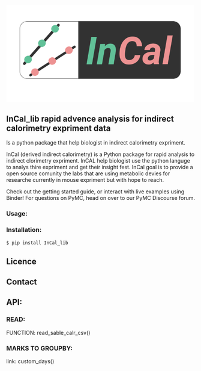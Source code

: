 <img src="https://github.com/barel-mishal/incal_lib/blob/main/photos/logo.png?raw=true" width="500" height="257.2">

## InCal_lib rapid advence analysis for indirect calorimetry expriment data

Is a python package that help biologist in indirect calorimetry expriment.

InCal (derived indirect calorimetry) is a Python package for rapid analysis to indirect clorimetry expriment.
InCAL help biologist use the python languge to analys thire expriment and get their insight fest.
InCal goal is to provide a open source comunity the labs that are using metabolic devies for researche currently in mouse expriment but with hope to reach.

Check out the getting started guide, or interact with live examples using Binder! For questions on PyMC, head on over to our PyMC Discourse forum.

### Usage:

### Installation:

```
$ pip install InCal_lib
```

## Licence

## Contact

## API:

### READ:

FUNCTION: read_sable_calr_csv()

### MARKS TO GROUPBY:

link: custom_days()
